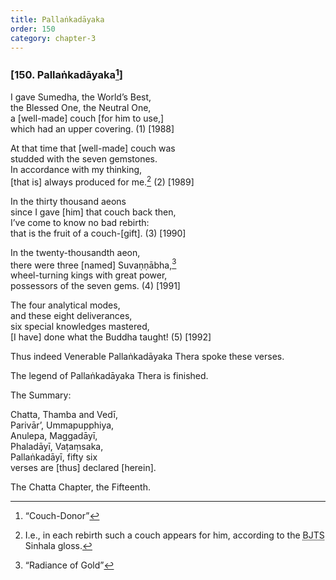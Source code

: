 ```yaml
---
title: Pallaṅkadāyaka
order: 150
category: chapter-3
---
```


### \[150. Pallaṅkadāyaka[^1]\]

I gave Sumedha, the World’s Best,  
the Blessed One, the Neutral One,  
a \[well-made\] couch \[for him to use,\]  
which had an upper covering. (1) \[1988\]

At that time that \[well-made\] couch was  
studded with the seven gemstones.  
In accordance with my thinking,  
\[that is\] always produced for me.[^2] (2) \[1989\]

In the thirty thousand aeons  
since I gave \[him\] that couch back then,  
I’ve come to know no bad rebirth:  
that is the fruit of a couch-\[gift\]. (3) \[1990\]

In the twenty-thousandth aeon,  
there were three \[named\] Suvaṇṇābha,[^3]  
wheel-turning kings with great power,  
possessors of the seven gems. (4) \[1991\]

The four analytical modes,  
and these eight deliverances,  
six special knowledges mastered,  
\[I have\] done what the Buddha taught! (5) \[1992\]

Thus indeed Venerable Pallaṅkadāyaka Thera spoke these verses.

The legend of Pallaṅkadāyaka Thera is finished.

The Summary:

Chatta, Thamba and Vedī,  
Parivār’, Ummapupphiya,  
Anulepa, Maggadāyī,  
Phaladāyī, Vaṭaṃsaka,  
Pallaṅkadāyī, fifty six  
verses are \[thus\] declared \[herein\].

The Chatta Chapter, the Fifteenth.

[^1]: “Couch-Donor”

[^2]: I.e., in each rebirth such a couch appears for him, according to the <abbr title="Buddha Jayanthi Tripitaka Series">BJTS</abbr> Sinhala gloss.

[^3]: “Radiance of Gold”
